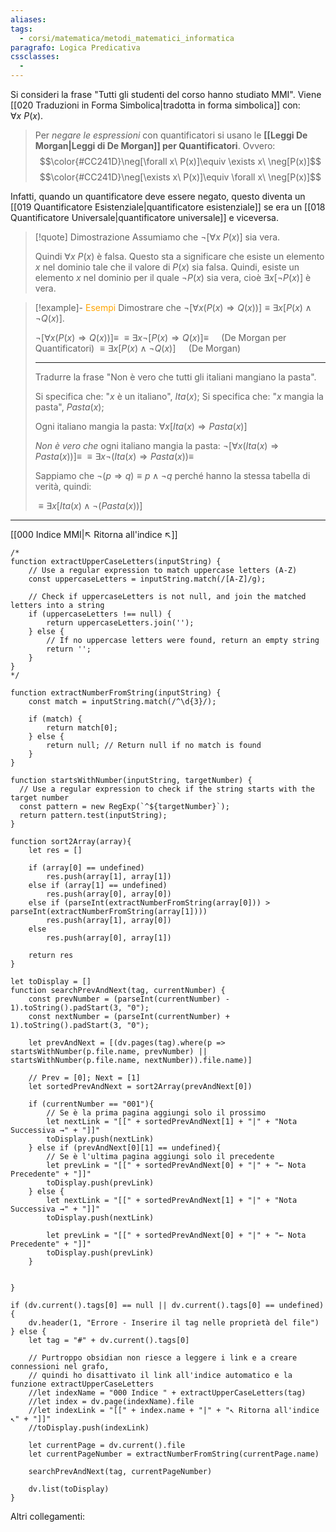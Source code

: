 ```yaml
---
aliases: 
tags:
  - corsi/matematica/metodi_matematici_informatica
paragrafo: Logica Predicativa
cssclasses:
  - 
---
```

Si consideri la frase "Tutti gli studenti del corso hanno studiato MMI". Viene [[020 Traduzioni in Forma Simbolica|tradotta in forma simbolica]] con: $\forall x\ P(x)$.

>Per *negare le espressioni* con quantificatori si usano le **[[Leggi De Morgan|Leggi di De Morgan]] per Quantificatori**. Ovvero:
>$$\color{#CC241D}\neg[\forall x\ P(x)]\equiv \exists x\ \neg[P(x)]$$
>$$\color{#CC241D}\neg[\exists x\ P(x)]\equiv \forall x\ \neg[P(x)]$$


Infatti, quando un quantificatore deve essere negato, questo diventa un [[019 Quantificatore Esistenziale|quantificatore esistenziale]] se era un [[018 Quantificatore Universale|quantificatore universale]] e viceversa.

> [!quote] Dimostrazione
>Assumiamo che $\neg[\forall x\ P(x)]$ sia vera.
>
>Quindi $\forall x\ P(x)$ è falsa. Questo sta a significare che esiste un elemento $x$ nel dominio tale che il valore di $P(x)$ sia falsa.
>Quindi, esiste un elemento $x$ nel dominio per il quale $\neg P(x)$ sia vera, cioè $\exists x[\neg P(x)]$ è vera.


> [!example]- <font color="orange">Esempi</font>
>Dimostrare che $\neg[\forall x(P(x)\Rightarrow Q(x))]\equiv \exists x[P(x)\land\neg Q(x)]$.
>
>$\neg[\forall x(P(x)\Rightarrow Q(x))]\equiv$
>$\equiv \exists x\neg[P(x)\Rightarrow Q(x)]\equiv\quad$ (De Morgan per Quantificatori)
>$\equiv\exists x[P(x)\land\neg Q(x)]\quad$ (De Morgan)
>
>---
>Tradurre la frase "Non è vero che tutti gli italiani mangiano la pasta".
>
>Si specifica che: "$x$ è un italiano", $Ita(x)$;
>Si specifica che: "$x$ mangia la pasta", $Pasta(x)$;
>
>Ogni italiano mangia la pasta: $\forall x[Ita(x)\Rightarrow Pasta(x)]$
>
>*Non è vero che* ogni italiano mangia la pasta:
>$\neg[\forall x(Ita(x)\Rightarrow Pasta(x))]\equiv$
>$\equiv\exists x\neg(Ita(x)\Rightarrow Pasta(x))\equiv$
>
>Sappiamo che $\neg(p\Rightarrow q)\equiv p\land\neg q$ perché hanno la stessa tabella di verità, quindi:
>
>$\equiv\exists x[Ita(x)\land\neg(Pasta(x))]$



___
[[000 Indice MMI|↖ Ritorna all'indice ↖]]

```dataviewjs
/*
function extractUpperCaseLetters(inputString) {
	// Use a regular expression to match uppercase letters (A-Z)
	const uppercaseLetters = inputString.match(/[A-Z]/g);
	
	// Check if uppercaseLetters is not null, and join the matched letters into a string
	if (uppercaseLetters !== null) {
		return uppercaseLetters.join('');
	} else {
	    // If no uppercase letters were found, return an empty string
	    return '';
	}
}
*/

function extractNumberFromString(inputString) {
	const match = inputString.match(/^\d{3}/);
	
	if (match) {
		return match[0];
	} else {
		return null; // Return null if no match is found
	}
}

function startsWithNumber(inputString, targetNumber) {
  // Use a regular expression to check if the string starts with the target number
  const pattern = new RegExp(`^${targetNumber}`);
  return pattern.test(inputString);
}

function sort2Array(array){
	let res = []
	
	if (array[0] == undefined)
		res.push(array[1], array[1])
	else if (array[1] == undefined)
		res.push(array[0], array[0])
	else if (parseInt(extractNumberFromString(array[0])) > parseInt(extractNumberFromString(array[1])))
		res.push(array[1], array[0])
	else
		res.push(array[0], array[1])
	
	return res
}

let toDisplay = []
function searchPrevAndNext(tag, currentNumber) {
	const prevNumber = (parseInt(currentNumber) - 1).toString().padStart(3, "0");
	const nextNumber = (parseInt(currentNumber) + 1).toString().padStart(3, "0");
	
	let prevAndNext = [(dv.pages(tag).where(p => startsWithNumber(p.file.name, prevNumber) || startsWithNumber(p.file.name, nextNumber)).file.name)]
	
	// Prev = [0]; Next = [1]
	let sortedPrevAndNext = sort2Array(prevAndNext[0])
	
	if (currentNumber == "001"){ 
		// Se è la prima pagina aggiungi solo il prossimo
		let nextLink = "[[" + sortedPrevAndNext[1] + "|" + "Nota Successiva →" + "]]"
		toDisplay.push(nextLink)
	} else if (prevAndNext[0][1] == undefined){
		// Se è l'ultima pagina aggiungi solo il precedente
		let prevLink = "[[" + sortedPrevAndNext[0] + "|" + "← Nota Precedente" + "]]"
		toDisplay.push(prevLink)
	} else {
		let nextLink = "[[" + sortedPrevAndNext[1] + "|" + "Nota Successiva →" + "]]"
		toDisplay.push(nextLink)
		
		let prevLink = "[[" + sortedPrevAndNext[0] + "|" + "← Nota Precedente" + "]]"
		toDisplay.push(prevLink)
	}
	
	
}

if (dv.current().tags[0] == null || dv.current().tags[0] == undefined){
	dv.header(1, "Errore - Inserire il tag nelle proprietà del file")
} else {
	let tag = "#" + dv.current().tags[0]

	// Purtroppo obsidian non riesce a leggere i link e a creare connessioni nel grafo,
	// quindi ho disattivato il link all'indice automatico e la funzione extractUpperCaseLetters
	//let indexName = "000 Indice " + extractUpperCaseLetters(tag)
	//let index = dv.page(indexName).file
	//let indexLink = "[[" + index.name + "|" + "↖ Ritorna all'indice ↖" + "]]"
	//toDisplay.push(indexLink)
	
	let currentPage = dv.current().file
	let currentPageNumber = extractNumberFromString(currentPage.name)
	
	searchPrevAndNext(tag, currentPageNumber)
	
	dv.list(toDisplay)
}
```

Altri collegamenti: 